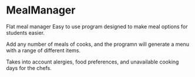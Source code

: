 # MealManager
Flat meal manager
Easy to use program designed to make meal options for students easier.

Add any number of meals of cooks, and the programn will generate a menu with a range of different items.

Takes into account alergies, food preferences, and unavailable cooking days for the chefs.
